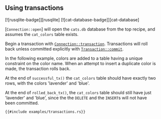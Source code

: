 ## Using transactions

[![rusqlite-badge]][rusqlite] [![cat-database-badge]][cat-database]

[`Connection::open`] will open the `cats.db` database from the top recipe, and
assumes the `cat_colors` table exists.

Begin a transaction with [`Connection::transaction`]. Transactions will
roll back unless committed explicitly with [`Transaction::commit`].

In the following example, colors are added to a table having
a unique constraint on the color name. When an attempt to insert
a duplicate color is made, the transaction rolls back.

At the end of `successful_tx()` the `cat_colors` table should have
exactly two rows, with the colors 'lavender' and 'blue'.

At the end of `rolled_back_tx()`, the `cat_colors` table should still
have just 'lavender' and 'blue', since the the `DELETE` and the
`INSERT`s will not have been committed.

```rust,ignore
{{#include examples/transactions.rs}}
```

[`Connection::transaction`]: https://docs.rs/rusqlite/*/rusqlite/struct.Connection.html#method.transaction
[`Transaction::commit`]: https://docs.rs/rusqlite/*/rusqlite/struct.Transaction.html#method.commit
